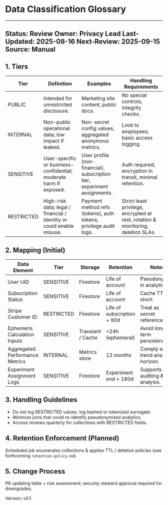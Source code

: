 # Data Classification Glossary

---
Status: Review
Owner: Privacy Lead
Last-Updated: 2025-08-16
Next-Review: 2025-09-15
Source: Manual
---

## 1. Tiers

| Tier | Definition | Examples | Handling Requirements |
|------|------------|----------|-----------------------|
| PUBLIC | Intended for unrestricted disclosure. | Marketing site content, public docs. | No special controls; integrity checks. |
| INTERNAL | Non-public operational data; low impact if leaked. | Non-secret config values, aggregated anonymous metrics. | Limit to employees; basic access logging. |
| SENSITIVE | User-specific or business-confidential; moderate harm if exposed. | User profile (non-financial), subscription tier, experiment assignments. | Auth required, encryption in transit, minimal retention. |
| RESTRICTED | High-risk data; legal / financial / identity or could enable misuse. | Payment method refs (tokens), auth tokens, privilege audit logs. | Strict least privilege, encrypted at rest, rotation & monitoring, deletion SLAs. |

## 2. Mapping (Initial)

| Data Element | Tier | Storage | Retention | Notes |
|--------------|------|--------|-----------|-------|
| User UID | SENSITIVE | Firestore | Life of account | Pseudonymize in analytics. |
| Subscription Status | SENSITIVE | Firestore | Life of account | Cache TTL short. |
| Stripe Customer ID | RESTRICTED | Firestore | Life of subscription + 90d | Treat as secret reference. |
| Ephemeris Calculation Inputs | SENSITIVE | Transient / Cache | <24h (ephemeral) | Avoid long-term persistence. |
| Aggregated Performance Metrics | INTERNAL | Metrics store | 13 months | Comply with trend analysis horizon. |
| Experiment Assignment Logs | SENSITIVE | Firestore | Experiment end + 180d | Supports auditing & analysis. |

## 3. Handling Guidelines

- Do not log RESTRICTED values; log hashed or tokenized surrogate.
- Minimize joins that could re-identify pseudonymized analytics.
- Access reviews quarterly for collections with RESTRICTED fields.

## 4. Retention Enforcement (Planned)

Scheduled job enumerates collections & applies TTL / deletion policies (see forthcoming `retention-policy.md`).

## 5. Change Process

PR updating table + risk assessment; security steward approval required for downgrades.

Version: v0.1
